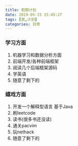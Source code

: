 ```yaml
---
title: 假期计划
date: 2019-05-15 15:45:27
tags: [我,计划]
categories: 日常
---
```


### 学习方面
1. 机器学习和数据分析方面
2. 前端开发/各种前端框架
3. 阅读几个后端框架源码
4. 学英语
5. 随意了剩下的

### 嬉戏方面
1. 开发一个解释型语言 基于Java
2. 刷leetcode
3. 读书(很多书还没读)
4. 通关pacvim
5. 玩nethack
6. 随意了剩下的